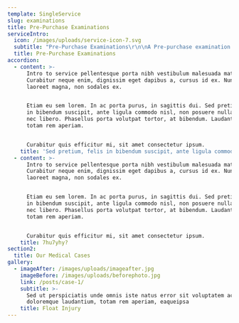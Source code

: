 ```yaml
---
template: SingleService
slug: examinations
title: Pre-Purchase Examinations
serviceIntro:
  icon: /images/uploads/service-icon-7.svg
  subtitle: "Pre-Purchase Examinations\r\n\nA Pre-purchase examination (PPE) is normally carried out in five stages (although all stages may not be completed if a problem is evident at an early stage).  A basic two stage pre-purchase exam may also be requested. \r\n\nA full Five Stage examination comprises:\r\n\nStage 1: Preliminary Examination\r\n\n\r\n\nFirstly, a detailed history of the horse is obtained from the vendor / agent.  The identification of the horse is checked against documentation. The horse is then examined at rest and physical examination is undertaken. The eyes are examined in a darkened stable with an ophthalmoscope and the heart is listened to on both sides of the chest. The front teeth (incisors) are checked to ensure the approximate age of the horse matches documentation. A detailed musculoskeletal examination is performed. The limb joints are palpated for evidence of joint effusion, soft tissue swelling, enlargement, range of motion and pain. The prominent tendon and ligament structures of the pastern and cannon and upper limb regions are palpated for swelling, heat and pain and evidence of previous injury.  Examination of the cardiovascular and respiratory system and a brief neurological examination are performed. The back is assessed for muscular and vertebral pain and the range of the thoraco-lumbar and sacroiliac regions. Foot examination considered foot size, shape and symmetry as well as heel support. The horse is checked over for any abnormalities, such as lumps and scars, and these will be recorded. \r\n\nStage 2: Walk and trot, in hand\r\n\nThis phase includes assessment of the horse standing square, walking and trotting in a straight line, being backed up for several strides and performing tight turns on both reins. This takes place on a on a firm, level surface if possible.\r\n\n Flexion tests are then performed, where the leg is held up for 45-60 seconds and the horse is trotted away in a straight line. A flexion test is considered positive if the horse takes more than 3-5 steps to return to a normal gait. A positive flexion test could indicate a problem with a joint and/or soft tissue structure and will be considered along with the rest of the examination.  \r\n\nLunging on both reins on a firm or sand arena commonly performed. \r\n\nStage 3: Exercise Phase\r\n\nThis phase is usually performed in saddle and the aim is to give sufficient exercise to assess the horse when it has an increased breathing effort and heart rate. The horse’s gait should assessed at walk, trot, canter, and if appropriate, the horse’s discipline. Any abnormal behaviour seen during this phase should is noted and discussed with the purchaser. \r\n\nAbnormal breathing sounds may indicate an airway problem that could impair athletic ability. This stage needs to be tailored to suit the horse and its intended purpose. \r\n\nStage 4: Period of Rest and Re-examination\r\n\nThe horse is returned to the stable and the saddle and tack removed. The heart and lungs are assessed as the horse recovers from the exercise phase. The horse’s normal behaviour in the stable can be observed again and some vices may be displayed after exercise so may be observed during this time. \r\n\nStage 5: Second Trot Up \r\n\nThe final stage involves trotting the horse up in hand again. This is to assess any changes or lameness that may have arisen from the exercise or recovery phases. \r\n\nDiagnostic Imaging  \r\n\nIn some cases it may be necessary to perform additional examinations – radiographs and  ultrasound examination of tendons or ligaments, or carrying out endoscopic examination of the upper airways. These procedures may only be undertaken with the consent of the current owner and will incur additional costs to the buyer. \r\n\nBlood Sample \r\n\nA blood sample can to be taken to assess for any current medical conditions as well as stored or assessed for the presence of medications."
  title: Pre-Purchase Examinations
accordion:
  - content: >-
      Intro to service pellentesque porta nibh vestibulum malesuada mattis.
      Curabitur neque enim, dignissim eget dapibus a, cursus id ex. Nunc eu
      laoreet magna, non sodales ex.


      Etiam eu sem lorem. In ac porta purus, in sagittis dui. Sed pretium, felis
      in bibendum suscipit, ante ligula commodo nisl, non posuere nulla ipsum
      nec libero. Phasellus porta volutpat tortor, at bibendum. Laudantium,
      totam rem aperiam.


      Curabitur quis efficitur mi, sit amet consectetur ipsum.
    title: 'Sed pretium, felis in bibendum suscipit, ante ligula commodo nisl?'
  - content: >-
      Intro to service pellentesque porta nibh vestibulum malesuada mattis.
      Curabitur neque enim, dignissim eget dapibus a, cursus id ex. Nunc eu
      laoreet magna, non sodales ex.


      Etiam eu sem lorem. In ac porta purus, in sagittis dui. Sed pretium, felis
      in bibendum suscipit, ante ligula commodo nisl, non posuere nulla ipsum
      nec libero. Phasellus porta volutpat tortor, at bibendum. Laudantium,
      totam rem aperiam.


      Curabitur quis efficitur mi, sit amet consectetur ipsum.
    title: 7hu7yhy?
section2:
  title: Our Medical Cases
gallery:
  - imageAfter: /images/uploads/imageafter.jpg
    imageBefore: /images/uploads/beforephoto.jpg
    link: /posts/case-1/
    subtitle: >-
      Sed ut perspiciatis unde omnis iste natus error sit voluptatem accusantium
      doloremque laudantium, totam rem aperiam, eaqueipsa
    title: Float Injury
---
```


